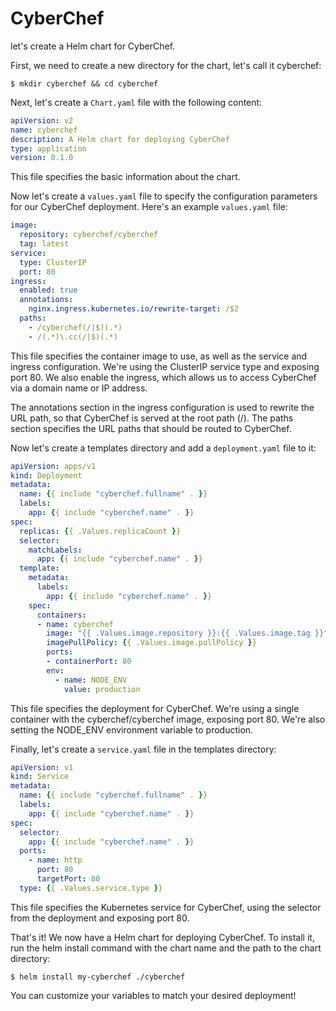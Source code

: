# CyberChef

let's create a Helm chart for CyberChef.

First, we need to create a new directory for the chart, let's call it cyberchef:

```shell
$ mkdir cyberchef && cd cyberchef
```

Next, let's create a `Chart.yaml` file with the following content:

```yaml
apiVersion: v2
name: cyberchef
description: A Helm chart for deploying CyberChef
type: application
version: 0.1.0
```

This file specifies the basic information about the chart.

Now let's create a `values.yaml` file to specify the configuration parameters for our CyberChef deployment. Here's an example `values.yaml` file:

```yaml
image:
  repository: cyberchef/cyberchef
  tag: latest
service:
  type: ClusterIP
  port: 80
ingress:
  enabled: true
  annotations:
    nginx.ingress.kubernetes.io/rewrite-target: /$2
  paths:
    - /cyberchef(/|$)(.*)
    - /(.*)\.cc(/|$)(.*)
```

This file specifies the container image to use, as well as the service and ingress configuration. We're using the ClusterIP service type and exposing port 80. We also enable the ingress, which allows us to access CyberChef via a domain name or IP address.

The annotations section in the ingress configuration is used to rewrite the URL path, so that CyberChef is served at the root path (/). The paths section specifies the URL paths that should be routed to CyberChef.

Now let's create a templates directory and add a `deployment.yaml` file to it:

```yaml
apiVersion: apps/v1
kind: Deployment
metadata:
  name: {{ include "cyberchef.fullname" . }}
  labels:
    app: {{ include "cyberchef.name" . }}
spec:
  replicas: {{ .Values.replicaCount }}
  selector:
    matchLabels:
      app: {{ include "cyberchef.name" . }}
  template:
    metadata:
      labels:
        app: {{ include "cyberchef.name" . }}
    spec:
      containers:
      - name: cyberchef
        image: "{{ .Values.image.repository }}:{{ .Values.image.tag }}"
        imagePullPolicy: {{ .Values.image.pullPolicy }}
        ports:
        - containerPort: 80
        env:
          - name: NODE_ENV
            value: production
```

This file specifies the deployment for CyberChef. We're using a single container with the cyberchef/cyberchef image, exposing port 80. We're also setting the NODE_ENV environment variable to production.

Finally, let's create a `service.yaml` file in the templates directory:

```yaml
apiVersion: v1
kind: Service
metadata:
  name: {{ include "cyberchef.fullname" . }}
  labels:
    app: {{ include "cyberchef.name" . }}
spec:
  selector:
    app: {{ include "cyberchef.name" . }}
  ports:
    - name: http
      port: 80
      targetPort: 80
  type: {{ .Values.service.type }}
  ```

This file specifies the Kubernetes service for CyberChef, using the selector from the deployment and exposing port 80.

That's it! We now have a Helm chart for deploying CyberChef. To install it, run the helm install command with the chart name and the path to the chart directory:

```shell
$ helm install my-cyberchef ./cyberchef
```

You can customize your variables to match your desired deployment!